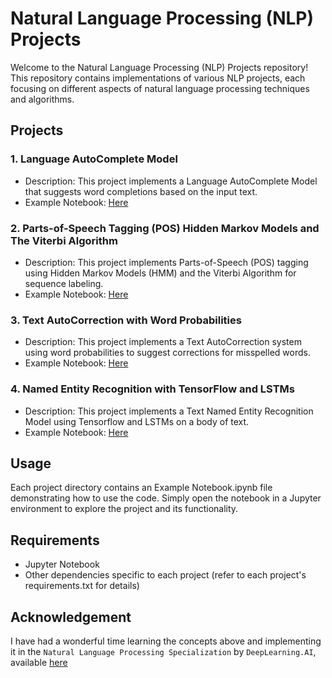 # Natural Language Processing (NLP) Projects

Welcome to the Natural Language Processing (NLP) Projects repository! This repository contains implementations of various NLP projects, each focusing on different aspects of natural language processing techniques and algorithms.

## Projects

### 1. Language AutoComplete Model
- Description: This project implements a Language AutoComplete Model that suggests word completions based on the input text.
- Example Notebook: [Here](Language%20AutoComplete%20Model/Example%20Notebook.ipynb)

### 2. Parts-of-Speech Tagging (POS) Hidden Markov Models and The Viterbi Algorithm
- Description: This project implements Parts-of-Speech (POS) tagging using Hidden Markov Models (HMM) and the Viterbi Algorithm for sequence labeling.
- Example Notebook: [Here](Parts-of-Speech%20Tagging%20(POS)%20Hidden%20Markov%20Models%20and%20The%20Viterbi%20Algorithm/Example%20Notebook.ipynb)

### 3. Text AutoCorrection with Word Probabilities
- Description: This project implements a Text AutoCorrection system using word probabilities to suggest corrections for misspelled words.
- Example Notebook: [Here](TextAutoCorrection%20with%20Word%20Probabilities/Example%20Notebook.ipynb)

### 4. Named Entity Recognition with TensorFlow and LSTMs
- Description: This project implements a Text Named Entity Recognition Model using Tensorflow and LSTMs on a body of text.
- Example Notebook: [Here](Named%20Entity%20Recognition%20with%20TensorFlow%20and%20LSTMs/Example%20Notebook.ipynb)

## Usage
Each project directory contains an Example Notebook.ipynb file demonstrating how to use the code. Simply open the notebook in a Jupyter environment to explore the project and its functionality.

## Requirements
- Jupyter Notebook
- Other dependencies specific to each project (refer to each project's requirements.txt for details)

## Acknowledgement 
I have had a wonderful time learning the concepts above and implementing it in the `Natural Language Processing Specialization` by `DeepLearning.AI`, available [here](https://www.deeplearning.ai/courses/natural-language-processing-specialization/)